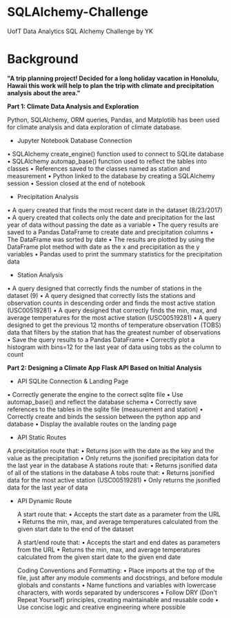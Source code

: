 # SQLAlchemy-Challenge
UofT Data Analytics SQL Alchemy Challenge by YK

# Background

**"A trip planning project! Decided for a long holiday vacation in Honolulu, Hawaii this work will help to plan the trip with climate and precipitation analysis about the area."**

**Part 1: Climate Data Analysis and Exploration**

Python, SQLAlchemy, ORM queries, Pandas, and Matplotlib has been used for climate analysis and data exploration of climate database.  

* Jupyter Notebook Database Connection 

•	SQLAlchemy create_engine() function used to connect to SQLite database
•	SQLAlchemy automap_base() function used to reflect the tables into classes
•	References saved to the classes named as station and measurement
•	Python linked to the database by creating a SQLAlchemy session
•	Session closed at the end of notebook

* Precipitation Analysis 

•	A query created that finds the most recent date in the dataset (8/23/2017)
•	A query created that collects only the date and precipitation for the last year of data without passing the date as a variable
•	The query results are saved to a Pandas DataFrame to create date and precipitation columns 
•	The DataFrame was sorted by date
•	The results are plotted by using the DataFrame plot method with date as the x and precipitation as the y variables
•	Pandas used to print the summary statistics for the precipitation data 

* Station Analysis 

•	A query designed that correctly finds the number of stations in the dataset (9) 
• A query designed that correctly lists the stations and observation counts in descending order and finds the most active station (USC00519281)
•	A query designed that correctly finds the min, max, and average temperatures for the most active station (USC00519281) 
•	A query designed to get the previous 12 months of temperature observation (TOBS) data that filters by the station that has the greatest number of observations 
•	Save the query results to a Pandas DataFrame 
•	Correctly plot a histogram with bins=12 for the last year of data using tobs as the column to count

**Part 2: Designing a Climate App Flask API Based on Initial Analysis**

* API SQLite Connection & Landing Page 

•	Correctly generate the engine to the correct sqlite file 
•	Use automap_base() and reflect the database schema 
•	Correctly save references to the tables in the sqlite file (measurement and station) 
•	Correctly create and binds the session between the python app and database 
•	Display the available routes on the landing page 

* API Static Routes

A precipitation route that:
•	Returns json with the date as the key and the value as the precipitation 
•	Only returns the jsonified precipitation data for the last year in the database 
A stations route that:
•	Returns jsonified data of all of the stations in the database 
A tobs route that:
•	Returns jsonified data for the most active station (USC00519281) 
•	Only returns the jsonified data for the last year of data 

* API Dynamic Route 

  A start route that:
    •	Accepts the start date as a parameter from the URL 
    •	Returns the min, max, and average temperatures calculated from the given start date to the end of the dataset 

  A start/end route that:
    •	Accepts the start and end dates as parameters from the URL 
    •	Returns the min, max, and average temperatures calculated from the given start date to the given end date 

  Coding Conventions and Formatting: 
    •	Place imports at the top of the file, just after any module comments and docstrings, and before module globals and constants
    •	Name functions and variables with lowercase characters, with words separated by underscores
    •	Follow DRY (Don't Repeat Yourself) principles, creating maintainable and reusable code
    •	Use concise logic and creative engineering where possible
